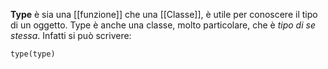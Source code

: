__Type__ è sia una [[funzione]] che una [[Classe]], è utile per conoscere il tipo di un oggetto.
Type è anche una classe, molto particolare, che è _tipo di se stessa_.
Infatti si può scrivere:
```jupyter
type(type)
```
